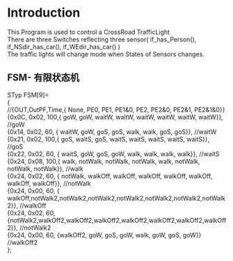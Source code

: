 # Introduction

This Program is used to control a CrossRoad TrafficLight   
There are three Switches reflecting three sensor( if_has_Person(), if_NSdir_has_car(), if_WEdir_has_car() )   
The traffic lights will change mode when States of Sensors changes.    

## FSM- 有限状态机
STyp FSM[9]=  
{     
//{OUT,OutPF,Time,{    None,	   PE0,     PE1,   PE1&0,     PE2,   PE2&0,   PE2&1, PE2&1&0}}
 {0x0C, 0x02, 100,{     goW,     goW,   waitW,   waitW,   waitW,   waitW,   waitW,   waitW}},   //goW  
 {0x14, 0x02, 60, {   waitW,     goW,     goS,     goS,    walk,    walk,     goS,     goS}},   //waitW  
 {0x21, 0x02, 100,{     goS,   waitS,     goS,   waitS,   waitS,   waitS,   waitS,   waitS}},   //goS  
 {0x22, 0x02, 60, {   waitS,     goW,     goS,     goW,    walk,    walk,    walk,    walk}},   //waitS  
 {0x24, 0x08, 100,{    walk, notWalk, notWalk, notWalk,    walk, notWalk, notWalk, notWalk}},   //walk  
 {0x24, 0x02, 60, { notWalk, walkOff, walkOff, walkOff, walkOff, walkOff, walkOff, walkOff}},   //notWalk  
 {0x24, 0x00, 60, { walkOff,notWalk2,notWalk2,notWalk2,notWalk2,notWalk2,notWalk2,notWalk2}},   //walkOff  
 {0x24, 0x02, 60, {notWalk2,walkOff2,walkOff2,walkOff2,walkOff2,walkOff2,walkOff2,walkOff2}},   //notWalk2  
 {0x24, 0x00, 60, {walkOff2,     goW,     goS,     goW,    walk,     goW,     goS,     goW}}    //walkOff2  
};  
